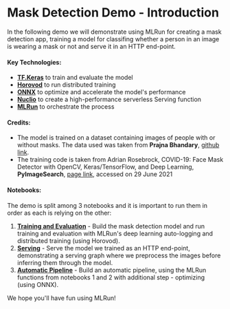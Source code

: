 # Mask Detection Demo - Introduction

In the following demo we will demonstrate using MLRun for creating a mask detection app, training a model for classifing whether a person in an image is wearing a mask or not and serve it in an HTTP end-point. 

#### Key Technologies:
* [**TF.Keras**](https://www.tensorflow.org/api_docs/python/tf/keras) to train and evaluate the model
* [**Horovod**](https://horovod.ai/) to run distributed training
* [**ONNX**](https://onnx.ai/) to optimize and accelerate the model's performance
* [**Nuclio**](https://nuclio.io/) to create a high-performance serverless Serving function
* [**MLRun**](https://www.mlrun.org/) to orchestrate the process

#### Credits:
* The model is trained on a dataset containing images of people with or without masks. The data used was taken from **Prajna Bhandary**, [github link](https://github.com/prajnasb/observations). 
* The training code is taken from Adrian Rosebrock, COVID-19: Face Mask Detector with OpenCV, Keras/TensorFlow, and Deep Learning, **PyImageSearch**, [page link](https://www.pyimagesearch.com/2020/05/04/covid-19-face-mask-detector-with-opencv-keras-tensorflow-and-deep-learning/), accessed on 29 June 2021

#### Notebooks:
The demo is split among 3 notebooks and it is important to run them in order as each is relying on the other:

1. [**Training and Evaluation**](./1-training-and-evaluation.ipynb) - Build the mask detection model and run training and evaluation with MLRun's deep learning auto-logging and distributed training (using Horovod).
2. [**Serving**](./2-serving.ipynb) - Serve the model we trained as an HTTP end-point, demonstrating a serving graph where we preprocess the images before inferring them through the model.
3. [**Automatic Pipeline**](./3-automatic-pipeline.ipynb) - Build an automatic pipeline, using the MLRun functions from notebooks 1 and 2 with additional step - optimizing (using ONNX).

We hope you'll have fun using MLRun!